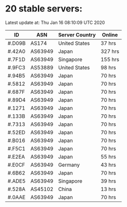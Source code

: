 # 20 stable servers:

Latest update at: Thu Jan 16 08:10:09 UTC 2020

| ID | ASN | Server Country | Online |
| -- | --- | -------------- | ------ |
| #.D09B | AS174 | United States | 37 hrs |
| #.42A0 | AS63949 | Japan | 327 hrs |
| #.7F1D | AS63949 | Singapore | 155 hrs |
| #.9FC3 | AS53889 | United States | 98 hrs |
| #.94B5 | AS63949 | Japan | 70 hrs |
| #.5812 | AS63949 | Japan | 70 hrs |
| #.687F | AS63949 | Japan | 70 hrs |
| #.89D4 | AS63949 | Japan | 70 hrs |
| #.1271 | AS63949 | Japan | 70 hrs |
| #.133B | AS63949 | Japan | 70 hrs |
| #.7313 | AS63949 | Japan | 70 hrs |
| #.52ED | AS63949 | Japan | 70 hrs |
| #.B016 | AS63949 | Japan | 70 hrs |
| #.F5C1 | AS63949 | Japan | 70 hrs |
| #.E2EA | AS63949 | Japan | 55 hrs |
| #.E0CF | AS63949 | Germany | 43 hrs |
| #.6B62 | AS63949 | Japan | 70 hrs |
| #.ADE5 | AS63949 | Singapore | 39 hrs |
| #.528A | AS45102 | China | 13 hrs |
| #.0AAE | AS63949 | Japan | 70 hrs |

